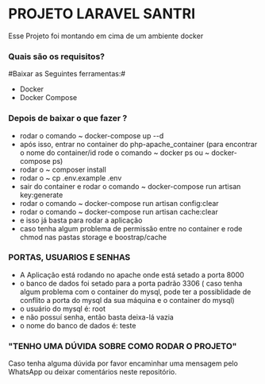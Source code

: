 # PROJETO LARAVEL SANTRI #

Esse Projeto foi montando em cima de um ambiente docker

### Quais são os requisitos? ###

#Baixar as Seguintes ferramentas:#
* Docker
* Docker Compose

### Depois de baixar o que fazer ? ###

* rodar o comando ~ docker-compose up --d
* após isso, entrar no container do php-apache_container (para encontrar o nome do container/id rode o comando ~ docker ps    ou  ~ docker-compose ps)
* rodar o ~ composer install
* rodar o ~ cp .env.example .env
* sair do container e rodar o comando ~ docker-compose run artisan key:generate
* rodar o comando ~ docker-compose run artisan config:clear
* rodar o comando ~ docker-compose run artisan cache:clear
* e isso já basta para rodar a aplicação
* caso tenha algum problema de permissão entre no container e rode chmod nas pastas storage e boostrap/cache

### PORTAS, USUARIOS E SENHAS ###

* A Aplicação está rodando no apache onde está setado a porta 8000
* o banco de dados foi setado para a porta padrão 3306 ( caso tenha algum problema com o container do mysql, pode ter a possiblidade de conflito a porta do mysql da sua máquina e o container do mysql)
* o usuário do mysql é: root
* e não possuí senha, então basta deixa-lá vazia
* o nome do banco de dados é: teste

### "TENHO UMA DÚVIDA SOBRE COMO RODAR O PROJETO" ###

Caso tenha alguma dúvida por favor encaminhar uma mensagem pelo WhatsApp ou deixar comentários neste repositório.
